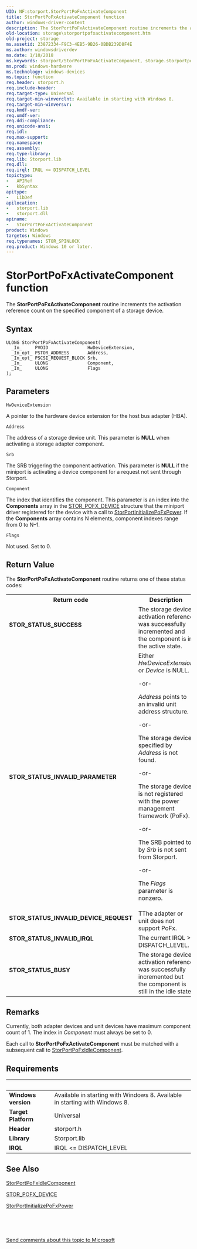 ```yaml
---
UID: NF:storport.StorPortPoFxActivateComponent
title: StorPortPoFxActivateComponent function
author: windows-driver-content
description: The StorPortPoFxActivateComponent routine increments the activation reference count on the specified component of a storage device.
old-location: storage\storportpofxactivatecomponent.htm
old-project: storage
ms.assetid: 23872334-F9C3-4EB5-9B26-0BDB239D8F4E
ms.author: windowsdriverdev
ms.date: 1/10/2018
ms.keywords: storport/StorPortPoFxActivateComponent, storage.storportpofxactivatecomponent, StorPortPoFxActivateComponent, StorPortPoFxActivateComponent routine [Storage Devices]
ms.prod: windows-hardware
ms.technology: windows-devices
ms.topic: function
req.header: storport.h
req.include-header: 
req.target-type: Universal
req.target-min-winverclnt: Available in starting with Windows 8.
req.target-min-winversvr: 
req.kmdf-ver: 
req.umdf-ver: 
req.ddi-compliance: 
req.unicode-ansi: 
req.idl: 
req.max-support: 
req.namespace: 
req.assembly: 
req.type-library: 
req.lib: Storport.lib
req.dll: 
req.irql: IRQL <= DISPATCH_LEVEL
topictype:
-	APIRef
-	kbSyntax
apitype:
-	LibDef
apilocation:
-	storport.lib
-	storport.dll
apiname:
-	StorPortPoFxActivateComponent
product: Windows
targetos: Windows
req.typenames: STOR_SPINLOCK
req.product: Windows 10 or later.
---
```



# StorPortPoFxActivateComponent function
The <b>StorPortPoFxActivateComponent</b> routine increments the activation reference count on the specified component of a storage device.

## Syntax

````
ULONG StorPortPoFxActivateComponent(
  _In_     PVOID               HwDeviceExtension,
  _In_opt_ PSTOR_ADDRESS       Address,
  _In_opt_ PSCSI_REQUEST_BLOCK Srb,
  _In_     ULONG               Component,
  _In_     ULONG               Flags
);
````

## Parameters

`HwDeviceExtension`

A pointer to the hardware device extension for the host bus adapter (HBA).

`Address`

The address of a storage device unit. This parameter is <b>NULL</b> when activating a storage adapter component.

`Srb`

The SRB triggering the component activation. This parameter is <b>NULL</b> if the miniport is activating a device component for a request not sent through Storport.

`Component`

The index that identifies the component. This parameter is an index into the <b>Components</b> array in the <a href="..\storport\ns-storport-_stor_pofx_device.md">STOR_POFX_DEVICE</a> structure that the miniport driver registered for the device with a call to <a href="..\storport\nf-storport-storportinitializepofxpower.md">StorPortInitializePoFxPower</a>. If the <b>Components</b> array contains N elements, component indexes range from 0 to N–1.

`Flags`

Not used. Set to 0.


## Return Value

The <b>StorPortPoFxActivateComponent</b> routine returns one of these status codes:
<table>
<tr>
<th>Return code</th>
<th>Description</th>
</tr>
<tr>
<td width="40%">
<dl>
<dt><b>STOR_STATUS_SUCCESS</b></dt>
</dl>
</td>
<td width="60%">
The storage device activation reference was successfully incremented and the component is in the active state.

</td>
</tr>
<tr>
<td width="40%">
<dl>
<dt><b>STOR_STATUS_INVALID_PARAMETER</b></dt>
</dl>
</td>
<td width="60%">
Either <i>HwDeviceExtension</i> or <i>Device</i> is NULL.

-or-

<i>Address</i> points to an invalid unit address structure.

-or-

The storage device specified by <i>Address</i> is not found.

-or-

The storage device is  not registered with the power management framework (PoFx).

-or-

The SRB pointed to by <i>Srb</i> is not sent from Storport.

-or-

The <i>Flags</i> parameter is nonzero.

</td>
</tr>
<tr>
<td width="40%">
<dl>
<dt><b>STOR_STATUS_INVALID_DEVICE_REQUEST</b></dt>
</dl>
</td>
<td width="60%">
TThe adapter or unit does not support PoFx.

</td>
</tr>
<tr>
<td width="40%">
<dl>
<dt><b>STOR_STATUS_INVALID_IRQL</b></dt>
</dl>
</td>
<td width="60%">
The current IRQL &gt; DISPATCH_LEVEL.

</td>
</tr>
<tr>
<td width="40%">
<dl>
<dt><b>STOR_STATUS_BUSY</b></dt>
</dl>
</td>
<td width="60%">
 The storage device activation reference was successfully incremented but the component is still in the idle state

</td>
</tr>
</table>

## Remarks

Currently, both adapter devices and unit devices have maximum component count of 1. The index in <i>Component</i> must always be set to 0.

Each call to <b>StorPortPoFxActivateComponent</b> must be matched with a subsequent call to <a href="..\storport\nf-storport-storportpofxidlecomponent.md">StorPortPoFxIdleComponent</a>.

## Requirements
| &nbsp; | &nbsp; |
| ---- |:---- |
| **Windows version** | Available in starting with Windows 8. Available in starting with Windows 8. |
| **Target Platform** | Universal |
| **Header** | storport.h |
| **Library** | Storport.lib |
| **IRQL** | IRQL <= DISPATCH_LEVEL |

## See Also

<a href="..\storport\nf-storport-storportpofxidlecomponent.md">StorPortPoFxIdleComponent</a>

<a href="..\storport\ns-storport-_stor_pofx_device.md">STOR_POFX_DEVICE</a>

<a href="..\storport\nf-storport-storportinitializepofxpower.md">StorPortInitializePoFxPower</a>

 

 

<a href="mailto:wsddocfb@microsoft.com?subject=Documentation%20feedback [storage\storage]:%20StorPortPoFxActivateComponent routine%20 RELEASE:%20(1/10/2018)&amp;body=%0A%0APRIVACY STATEMENT%0A%0AWe use your feedback to improve the documentation. We don't use your email address for any other purpose, and we'll remove your email address from our system after the issue that you're reporting is fixed. While we're working to fix this issue, we might send you an email message to ask for more info. Later, we might also send you an email message to let you know that we've addressed your feedback.%0A%0AFor more info about Microsoft's privacy policy, see http://privacy.microsoft.com/en-us/default.aspx." title="Send comments about this topic to Microsoft">Send comments about this topic to Microsoft</a>